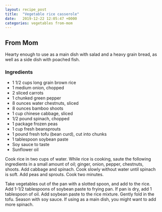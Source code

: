 ```yaml
---
layout: recipe_post
title:  "Vegetable rice casserole"
date:   2019-12-22 12:05:47 +0000
categories: vegetables from-mom
---
```


## From Mom

Hearty enough to use as a main dish with salad and a heavy grain bread, as well as a side dish with poached fish.

### Ingredients
* 1 1/2 cups long grain brown rice
* 1 medium onion, chopped
* 2 sliced carrots
* 1 chunked green pepper
* 8 ounces water chestnuts, sliced
* 8 ounces bamboo shoots
* 1 cup chinese cabbage, sliced
* 1/2 pound spinach, chopped
* 1 package frozen peas
* 1 cup fresh beansprouts
* 1 pound fresh tofu (bean curd), cut into chunks
* 1 tablespoon soybean paste
* Soy sauce to taste
*  Sunflower oil


Cook rice in two cups of water. While rice is cooking, saute the following ingredients in a small amount of oil; ginger, onion, pepper, chestnuts, shoots. Add cabbage and spinach. Cook slowly without water until spinach is soft. Add peas and sprouts. Cook two minutes.

Take vegetables out of the pan with a slotted spoon, and add to the rice. Add 1-1/2 tablespoons of soybean paste to frying pan. If pan is dry, add 1 tablespoon of oil. Add soybean paste to the rice mixture. Gently fold in the tofu. Season with soy sauce. If using as a main dish, you might want to add more spinach.
